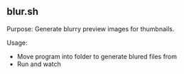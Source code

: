 ## blur.sh
Purpose: Generate blurry preview images for thumbnails.

Usage:
* Move program into folder to generate blured files from
* Run and watch


